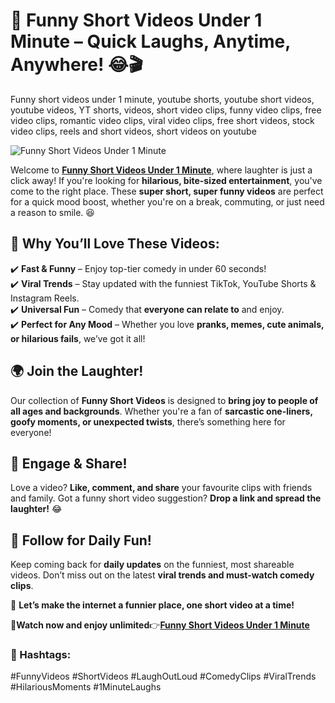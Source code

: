 # 🎉 Funny Short Videos Under 1 Minute – Quick Laughs, Anytime, Anywhere! 😂🎬

Funny short videos under 1 minute, youtube shorts, youtube short videos, youtube videos, YT shorts, videos, short video clips, funny video clips, free video clips, romantic video clips, viral video clips, free short videos, stock video clips, reels and short videos, short videos on youtube

![Funny Short Videos Under 1 Minute](https://github.com/user-attachments/assets/c519900c-d6ff-4122-9a37-69e0410bb01c)

Welcome to [**Funny Short Videos Under 1 Minute**](https://funnyshortvideosunder1minute.blogspot.com/), where laughter is just a click away! If you're looking for **hilarious, bite-sized entertainment**, you've come to the right place. These **super short, super funny videos** are perfect for a quick mood boost, whether you're on a break, commuting, or just need a reason to smile. 😆  

## 🚀 Why You’ll Love These Videos:
✔️ **Fast & Funny** – Enjoy top-tier comedy in under 60 seconds!  
✔️ **Viral Trends** – Stay updated with the funniest TikTok, YouTube Shorts & Instagram Reels.  
✔️ **Universal Fun** – Comedy that **everyone can relate to** and enjoy.  
✔️ **Perfect for Any Mood** – Whether you love **pranks, memes, cute animals, or hilarious fails**, we’ve got it all!  

## 🌍 Join the Laughter!
Our collection of **Funny Short Videos** is designed to **bring joy to people of all ages and backgrounds**. Whether you're a fan of **sarcastic one-liners, goofy moments, or unexpected twists**, there’s something here for everyone!  

## 💬 Engage & Share!
Love a video? **Like, comment, and share** your favourite clips with friends and family. Got a funny short video suggestion? **Drop a link and spread the laughter!** 😂  

## 📌 Follow for Daily Fun!
Keep coming back for **daily updates** on the funniest, most shareable videos. Don’t miss out on the latest **viral trends and must-watch comedy clips**.  

🤣 **Let’s make the internet a funnier place, one short video at a time!**

🎯**Watch now and enjoy unlimited**👉[**Funny Short Videos Under 1 Minute**](https://funnyshortvideosunder1minute.blogspot.com/)

### 📢 Hashtags:
#FunnyVideos #ShortVideos #LaughOutLoud #ComedyClips #ViralTrends #HilariousMoments #1MinuteLaughs
